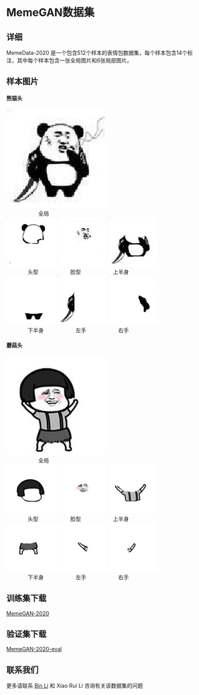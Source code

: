 # MemeGAN数据集
## 详细
MemeData-2020 是一个包含512个样本的表情包数据集，每个样本包含14个标注，其中每个样本包含一张全局图片和6张局部图片。
## 样本图片
#### 熊猫头
![Image text](https://github.com/fesfa/MemeGAN/blob/main/images/110_global.jpg)  
&emsp;&emsp;&emsp;&emsp;&emsp;&emsp;全局  
![Image text](https://github.com/fesfa/MemeGAN/blob/main/images/110_head.jpg)  ![Image text](https://github.com/fesfa/MemeGAN/blob/main/images/110_face.jpg)  ![Image text](https://github.com/fesfa/MemeGAN/blob/main/images/110_upbody.jpg)  
&emsp;&emsp;&emsp;&emsp;头型&emsp;&emsp;&emsp;&emsp;&emsp;&emsp;脸型&emsp;&emsp;&emsp;&emsp;&emsp;&emsp;上半身  
![Image text](https://github.com/fesfa/MemeGAN/blob/main/images/110_downbody.jpg)  ![Image text](https://github.com/fesfa/MemeGAN/blob/main/images/110_lefthand.jpg)  ![Image text](https://github.com/fesfa/MemeGAN/blob/main/images/110_righthand.jpg)  
&emsp;&emsp;&emsp;&emsp;下半身&emsp;&emsp;&emsp;&emsp;&emsp;&emsp;左手&emsp;&emsp;&emsp;&emsp;&emsp;&emsp;右手     
#### 蘑菇头
![Image text](https://github.com/fesfa/MemeGAN/blob/main/images/453_global.jpg)  
&emsp;&emsp;&emsp;&emsp;&emsp;&emsp;全局  
![Image text](https://github.com/fesfa/MemeGAN/blob/main/images/453_head.jpg)  ![Image text](https://github.com/fesfa/MemeGAN/blob/main/images/453_face.jpg)  ![Image text](https://github.com/fesfa/MemeGAN/blob/main/images/453_upbody.jpg)  
&emsp;&emsp;&emsp;&emsp;头型&emsp;&emsp;&emsp;&emsp;&emsp;&emsp;脸型&emsp;&emsp;&emsp;&emsp;&emsp;&emsp;上半身  
![Image text](https://github.com/fesfa/MemeGAN/blob/main/images/453_downbody.jpg)  ![Image text](https://github.com/fesfa/MemeGAN/blob/main/images/453_lefthand.jpg)  ![Image text](https://github.com/fesfa/MemeGAN/blob/main/images/453_righthand.jpg)  
&emsp;&emsp;&emsp;&emsp;下半身&emsp;&emsp;&emsp;&emsp;&emsp;&emsp;左手&emsp;&emsp;&emsp;&emsp;&emsp;&emsp;右手     
## 训练集下载
[MemeGAN-2020](https://github.com/fesfa/MemeGAN/blob/main/MemeData-2020.rar)
## 验证集下载
[MemeGAN-2020-eval](https://github.com/fesfa/MemeGAN/blob/main/MemeGAN-2020-eval.rar)
## 联系我们
更多请联系 [Bin Li](1325392274@qq.com) 和 Xiao Rui Li 咨询有关该数据集的问题
